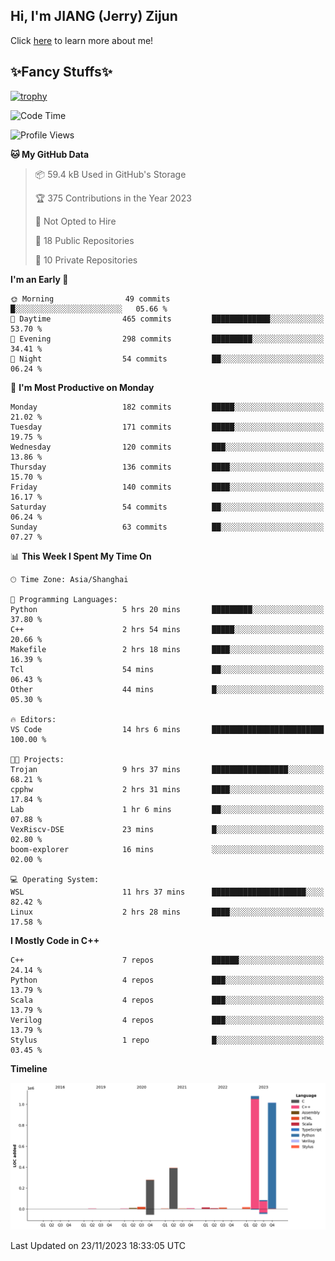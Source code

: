 ## Hi, I'm JIANG (Jerry) Zijun

Click [here](https://jzjerry.github.io/about/) to learn more about me!

## ✨Fancy Stuffs✨
[![trophy](https://github-profile-trophy.vercel.app/?username=jzjerry&theme=onedark)](https://github.com/ryo-ma/github-profile-trophy)
<!--START_SECTION:waka-->
![Code Time](http://img.shields.io/badge/Code%20Time-120%20hrs%2033%20mins-blue)

![Profile Views](http://img.shields.io/badge/Profile%20Views-7-blue)

**🐱 My GitHub Data** 

> 📦 59.4 kB Used in GitHub's Storage 
 > 
> 🏆 375 Contributions in the Year 2023
 > 
> 🚫 Not Opted to Hire
 > 
> 📜 18 Public Repositories 
 > 
> 🔑 10 Private Repositories 
 > 
**I'm an Early 🐤** 

```text
🌞 Morning                49 commits          █░░░░░░░░░░░░░░░░░░░░░░░░   05.66 % 
🌆 Daytime                465 commits         █████████████░░░░░░░░░░░░   53.70 % 
🌃 Evening                298 commits         █████████░░░░░░░░░░░░░░░░   34.41 % 
🌙 Night                  54 commits          ██░░░░░░░░░░░░░░░░░░░░░░░   06.24 % 
```
📅 **I'm Most Productive on Monday** 

```text
Monday                   182 commits         █████░░░░░░░░░░░░░░░░░░░░   21.02 % 
Tuesday                  171 commits         █████░░░░░░░░░░░░░░░░░░░░   19.75 % 
Wednesday                120 commits         ███░░░░░░░░░░░░░░░░░░░░░░   13.86 % 
Thursday                 136 commits         ████░░░░░░░░░░░░░░░░░░░░░   15.70 % 
Friday                   140 commits         ████░░░░░░░░░░░░░░░░░░░░░   16.17 % 
Saturday                 54 commits          ██░░░░░░░░░░░░░░░░░░░░░░░   06.24 % 
Sunday                   63 commits          ██░░░░░░░░░░░░░░░░░░░░░░░   07.27 % 
```


📊 **This Week I Spent My Time On** 

```text
🕑︎ Time Zone: Asia/Shanghai

💬 Programming Languages: 
Python                   5 hrs 20 mins       █████████░░░░░░░░░░░░░░░░   37.80 % 
C++                      2 hrs 54 mins       █████░░░░░░░░░░░░░░░░░░░░   20.66 % 
Makefile                 2 hrs 18 mins       ████░░░░░░░░░░░░░░░░░░░░░   16.39 % 
Tcl                      54 mins             ██░░░░░░░░░░░░░░░░░░░░░░░   06.43 % 
Other                    44 mins             █░░░░░░░░░░░░░░░░░░░░░░░░   05.30 % 

🔥 Editors: 
VS Code                  14 hrs 6 mins       █████████████████████████   100.00 % 

🐱‍💻 Projects: 
Trojan                   9 hrs 37 mins       █████████████████░░░░░░░░   68.21 % 
cpphw                    2 hrs 31 mins       ████░░░░░░░░░░░░░░░░░░░░░   17.84 % 
Lab                      1 hr 6 mins         ██░░░░░░░░░░░░░░░░░░░░░░░   07.88 % 
VexRiscv-DSE             23 mins             █░░░░░░░░░░░░░░░░░░░░░░░░   02.80 % 
boom-explorer            16 mins             ░░░░░░░░░░░░░░░░░░░░░░░░░   02.00 % 

💻 Operating System: 
WSL                      11 hrs 37 mins      █████████████████████░░░░   82.42 % 
Linux                    2 hrs 28 mins       ████░░░░░░░░░░░░░░░░░░░░░   17.58 % 
```

**I Mostly Code in C++** 

```text
C++                      7 repos             ██████░░░░░░░░░░░░░░░░░░░   24.14 % 
Python                   4 repos             ███░░░░░░░░░░░░░░░░░░░░░░   13.79 % 
Scala                    4 repos             ███░░░░░░░░░░░░░░░░░░░░░░   13.79 % 
Verilog                  4 repos             ███░░░░░░░░░░░░░░░░░░░░░░   13.79 % 
Stylus                   1 repo              █░░░░░░░░░░░░░░░░░░░░░░░░   03.45 % 
```



**Timeline**

![Lines of Code chart](https://raw.githubusercontent.com/Jzjerry/Jzjerry/main/assets/bar_graph.png)


 Last Updated on 23/11/2023 18:33:05 UTC
<!--END_SECTION:waka-->

